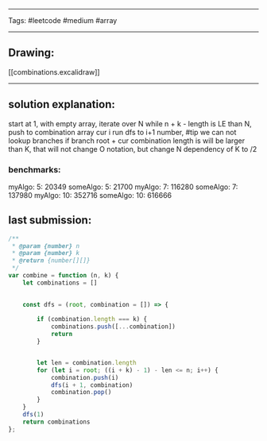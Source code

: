 

----

Tags: #leetcode #medium #array

----

## Drawing:
[[combinations.excalidraw]]

----


## solution explanation:
start at 1, with empty array, iterate over N while n + k - length is LE than N, push to combination array cur i run dfs to i+1 number, #tip we can not lookup branches if branch root + cur combination length is will be larger than K, that will not change O notation, but change N dependency of K to /2

### benchmarks:

myAlgo:  5: 20349
someAlgo: 5: 21700
myAlgo: 7: 116280
someAlgo: 7: 137980
myAlgo:  10: 352716
someAlgo: 10: 616666
## last submission:
```javascript
/**
 * @param {number} n
 * @param {number} k
 * @return {number[][]}
 */
var combine = function (n, k) {
    let combinations = []
    

    const dfs = (root, combination = []) => {
        
        if (combination.length === k) {
            combinations.push([...combination])
            return
        }


        let len = combination.length
        for (let i = root; ((i + k) - 1) - len <= n; i++) {
            combination.push(i)
            dfs(i + 1, combination)
            combination.pop()
        }
    }
    dfs(1)
    return combinations
};
```



